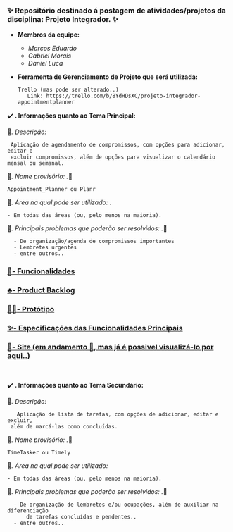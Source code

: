 ### **:sparkles: Repositório destinado á postagem de atividades/projetos da disciplina: Projeto Integrador. :sparkles:**

- **Membros da equipe:**
    - *Marcos Eduardo*
    - *Gabriel Morais*
    - *Daniel Luca*
    


- **Ferramenta de Gerenciamento de Projeto que será utilizada:**

      Trello (mas pode ser alterado..) 
         Link: https://trello.com/b/8YdHDsXC/projeto-integrador-appointmentplanner

:heavy_check_mark: **. Informações quanto ao Tema Principal:**
 
  :speech_balloon:*. Descrição:*
  
     Aplicação de agendamento de compromissos, com opções para adicionar, editar e
     excluir compromissos, além de opções para visualizar o calendário mensal ou semanal.
     
    
:pushpin:*. Nome provisório: .*:pushpin:
    
    Appointment_Planner ou Planr
    
    
:construction_worker:*. Área na qual pode ser utilizado: .*
    
    - Em todas das áreas (ou, pelo menos na maioria).
    
    
:dart:*. Principais problemas que poderão ser resolvidos:  .*:dart:
    
      - De organização/agenda de compromissos importantes
      - Lembretes urgentes
      - entre outros..
    

### <a href = "Documentos_relacionados/Funcionalidades.md" target="_blank" rel="noopener noreferrer">**:gem:- Funcionalidades**</a>

### <a href = "https://ifpiedubr-my.sharepoint.com/:x:/g/personal/catce_2022111tads0428_aluno_ifpi_edu_br/EWdZNDE8oVRKhiSZjUcZG6cB-M7VjwDO6n74P8v439pXIw?e=mYKIQ6"  target="_blank" rel="noopener noreferrer">**:clubs:- Product Backlog**</a>

### <a href = "Documentos_relacionados/Prototipo.md" target="_blank" rel="noopener noreferrer">**:moyai::wine_glass:- Protótipo**</a>

### <a href = "Documentos_relacionados/Especificacoes.md" >**:sparkles:- Especificações das Funcionalidades Principais**</a>

### <a href="https://marcos1701.github.io/Proj_integrador_I/Proj_int/html/index">**:trident:- Site (em andamento :wrench:, mas já é possivel visualizá-lo por aqui..)**</a>
</br>

:heavy_check_mark: **. Informações quanto ao Tema Secundário:**

  :speech_balloon:*. Descrição:*
  
       Aplicação de lista de tarefas, com opções de adicionar, editar e excluir, 
     além de marcá-las como concluídas.
     
    
:pushpin:*. Nome provisório:  .*:pushpin:
    
    TimeTasker ou Timely
    
    
:construction_worker:*. Área na qual pode ser utilizado:*
    
    - Em todas das áreas (ou, pelo menos na maioria).
    
    
:dart:*. Principais problemas que poderão ser resolvidos:  .*:dart:
    
      - De organização de lembretes e/ou ocupações, além de auxiliar na diferenciação 
          de tarefas concluídas e pendentes..
      - entre outros..
